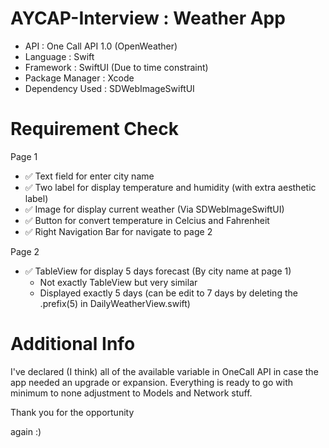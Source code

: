 # AYCAP-Interview : Weather App

- API : One Call API 1.0 (OpenWeather)
- Language : Swift
- Framework : SwiftUI (Due to time constraint)
- Package Manager : Xcode
- Dependency Used : SDWebImageSwiftUI

# Requirement Check

Page 1
- ✅ Text field for enter city name 
- ✅ Two label for display temperature and humidity (with extra aesthetic label)
- ✅ Image for display current weather (Via SDWebImageSwiftUI)
- ✅ Button for convert temperature in Celcius and Fahrenheit
- ✅ Right Navigation Bar for navigate to page 2

Page 2
- ✅ TableView for display 5 days forecast (By city name at page 1)
    - Not exactly TableView but very similar
    - Displayed exactly 5 days (can be edit to 7 days by deleting the .prefix(5) in DailyWeatherView.swift)

# Additional Info

I've declared (I think) all of the available variable in OneCall API in case the app needed an upgrade or expansion. Everything is ready to go with minimum to none adjustment to Models and Network stuff.

Thank you for the opportunity

again :)
